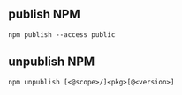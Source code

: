## publish NPM

`
npm publish --access public
`

## unpublish NPM

`
npm unpublish [<@scope>/]<pkg>[@<version>]
`